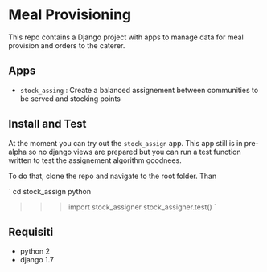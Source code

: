 Meal Provisioning
=================

This repo contains a Django project with apps to manage
data for meal provision and orders to the caterer.

## Apps

* `stock_assing` : Create a balanced assignement between communities to
be served and stocking points

## Install and Test

At the moment you can try out the `stock_assign` app.
This app still is in pre-alpha so no django views are prepared but you can
run a test function written to test the assignement algorithm goodnees.

To do that, clone the repo and navigate to the root folder. Than

`
cd stock_assign
python
>>> import stock_assigner
>>> stock_assigner.test()
`

## Requisiti
* python 2
* django 1.7
